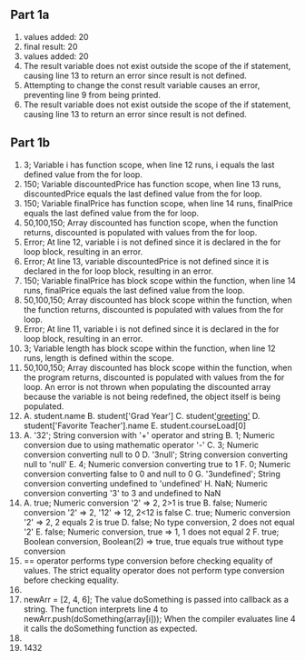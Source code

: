 ## Part 1a
1. values added: 20
2. final result: 20
3. values added: 20
4. The result variable does not exist outside the scope of the if statement, causing line 13 to return an error since result is not defined.
5. Attempting to change the const result variable causes an error, preventing line 9 from being printed.
6. The result variable does not exist outside the scope of the if statement, causing line 13 to return an error since result is not defined.

## Part 1b
1. 3; Variable i has function scope, when line 12 runs, i equals the last defined value from the for loop.
2. 150; Variable discountedPrice has function scope, when line 13 runs, discountedPrice equals the last defined value from the for loop.
3. 150; Variable finalPrice has function scope, when line 14 runs, finalPrice equals the last defined value from the for loop.
4. 50,100,150; Array discounted has function scope, when the function returns, discounted is populated with values from the for loop.
5. Error; At line 12, variable i is not defined since it is declared in the for loop block, resulting in an error.
6. Error; At line 13, variable discountedPrice is not defined since it is declared in the for loop block, resulting in an error.
7. 150; Variable finalPrice has block scope within the function, when line 14 runs, finalPrice equals the last defined value from the loop.
8. 50,100,150; Array discounted has block scope within the function, when the function returns, discounted is populated with values from the for loop.
9.  Error; At line 11, variable i is not defined since it is declared in the for loop block, resulting in an error.
10. 3; Variable length has block scope within the function, when line 12 runs, length is defined within the scope.
11. 50,100,150; Array discounted has block scope within the function, when the program returns, discounted is populated with values from the for loop. An error is not thrown when populating the discounted array because the variable is not being redefined, the object itself is being populated.
12. 
	A. student.name
	B. student['Grad Year']
	C. student['greeting']()
	D. student['Favorite Teacher'].name
	E. student.courseLoad[0]
13. 
	A. '32'; String conversion with '+' operator and string
	B. 1; Numeric conversion due to using mathematic operator '-'
	C. 3; Numeric conversion converting null to 0
	D. '3null'; String conversion converting null to 'null'
	E. 4; Numeric conversion converting true to 1
	F. 0; Numeric conversion converting false to 0 and null to 0
	G. '3undefined'; String conversion converting undefined to 'undefined'
	H. NaN; Numeric conversion converting '3' to 3 and undefined to NaN
14. 
	A. true; Numeric conversion '2' => 2, 2>1 is true
	B. false; Numeric conversion '2' => 2, '12' => 12, 2<12 is false
	C. true; Numeric conversion '2' => 2, 2 equals 2 is true
	D. false; No type conversion, 2 does not equal '2'
	E. false; Numeric conversion, true => 1, 1 does not equal 2
	F. true; Boolean conversion, Boolean(2) => true, true equals true without type conversion
15. == operator performs type conversion before checking equality of values. The strict equality operator does not perform type conversion before checking equality.
16. 
17. newArr = [2, 4, 6]; The value doSomething is passed into callback as a string. The function interprets line 4 to newArr.push(doSomething(array[i])); When the compiler evaluates line 4 it calls the doSomething function as expected.
18. 
19. 1432
